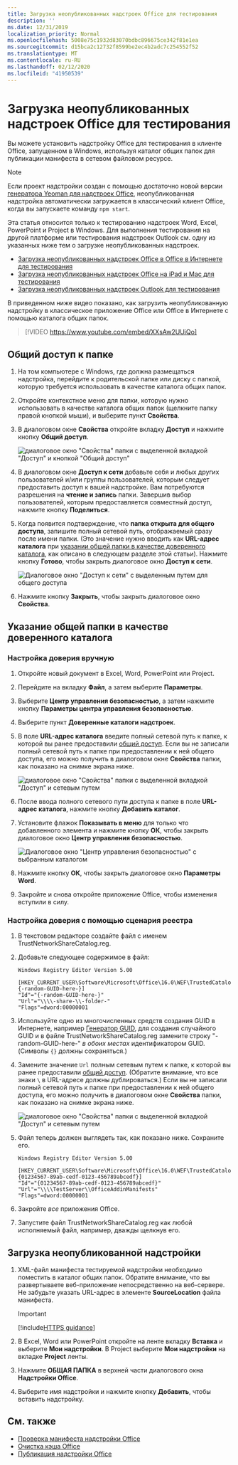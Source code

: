 ```yaml
---
title: Загрузка неопубликованных надстроек Office для тестирования
description: ''
ms.date: 12/31/2019
localization_priority: Normal
ms.openlocfilehash: 5008e75c1932d83070bdbc896675ce342f81e1ea
ms.sourcegitcommit: d15bca2c12732f8599be2ec4b2adc7c254552f52
ms.translationtype: MT
ms.contentlocale: ru-RU
ms.lasthandoff: 02/12/2020
ms.locfileid: "41950539"
---
```

# <a name="sideload-office-add-ins-for-testing"></a>Загрузка неопубликованных надстроек Office для тестирования

Вы можете установить надстройку Office для тестирования в клиенте Office, запущенном в Windows, используя каталог общих папок для публикации манифеста в сетевом файловом ресурсе.

> [!NOTE]
> Если проект надстройки создан с помощью достаточно новой версии [генератора Yeoman для надстроек Office](https://github.com/OfficeDev/generator-office), неопубликованная надстройка автоматически загружается в классический клиент Office, когда вы запускаете команду `npm start`.

Эта статья относится только к тестированию надстроек Word, Excel, PowerPoint и Project в Windows. Для выполнения тестирования на другой платформе или тестирования надстроек Outlook см. одну из указанных ниже тем о загрузке неопубликованных надстроек.

- [Загрузка неопубликованных надстроек Office в Office в Интернете для тестирования](sideload-office-add-ins-for-testing.md)
- [Загрузка неопубликованных надстроек Office на iPad и Mac для тестирования](sideload-an-office-add-in-on-ipad-and-mac.md)
- [Загрузка неопубликованных надстроек Outlook для тестирования](/outlook/add-ins/sideload-outlook-add-ins-for-testing)

В приведенном ниже видео показано, как загрузить неопубликованную надстройку в классическое приложение Office или Office в Интернете с помощью каталога общих папок.  

> [!VIDEO https://www.youtube.com/embed/XXsAw2UUiQo]

## <a name="share-a-folder"></a>Общий доступ к папке

1. На том компьютере с Windows, где должна размещаться надстройка, перейдите к родительской папке или диску с папкой, которую требуется использовать в качестве каталога общих папок.

2. Откройте контекстное меню для папки, которую нужно использовать в качестве каталога общих папок (щелкните папку правой кнопкой мыши), и выберите пункт **Свойства**.

3. В диалоговом окне **Свойства** откройте вкладку **Доступ** и нажмите кнопку **Общий доступ**.

    ![диалоговое окно "Свойства" папки с выделенной вкладкой "Доступ" и кнопкой "Общий доступ"](../images/sideload-windows-properties-dialog.png)

4. В диалоговом окне **Доступ к сети** добавьте себя и любых других пользователей и/или группы пользователей, которым следует предоставить доступ к вашей надстройке. Вам потребуются разрешения на **чтение и запись** папки. Завершив выбор пользователей, которым предоставляется совместный доступ, нажмите кнопку **Поделиться**.

5. Когда появится подтверждение, что **папка открыта для общего доступа**, запишите полный сетевой путь, отображаемый сразу после имени папки. (Это значение нужно вводить как **URL-адрес каталога** при [указании общей папки в качестве доверенного каталога](#specify-the-shared-folder-as-a-trusted-catalog), как описано в следующем разделе этой статьи). Нажмите кнопку **Готово**, чтобы закрыть диалоговое окно **Доступ к сети**.

   ![Диалоговое окно "Доступ к сети" с выделенным путем для общего доступа](../images/sideload-windows-network-access-dialog.png)

6. Нажмите кнопку **Закрыть**, чтобы закрыть диалоговое окно **Свойства**.

## <a name="specify-the-shared-folder-as-a-trusted-catalog"></a>Указание общей папки в качестве доверенного каталога 

### <a name="configure-the-trust-manually"></a>Настройка доверия вручную
      
1. Откройте новый документ в Excel, Word, PowerPoint или Project.
    
2. Перейдите на вкладку **Файл**, а затем выберите **Параметры**.
    
3. Выберите **Центр управления безопасностью**, а затем нажмите кнопку **Параметры центра управления безопасностью**.
    
4. Выберите пункт **Доверенные каталоги надстроек**.
    
5. В поле **URL-адрес каталога** введите полный сетевой путь к папке, к которой вы ранее предоставили [общий доступ](#share-a-folder). Если вы не записали полный сетевой путь к папке при предоставлении к ней общего доступа, его можно получить в диалоговом окне **Свойства** папки, как показано на снимке экрана ниже. 

    ![диалоговое окно "Свойства" папки с выделенной вкладкой "Доступ" и сетевым путем](../images/sideload-windows-properties-dialog-2.png)
    
6. После ввода полного сетевого пути доступа к папке в поле **URL-адрес каталога**, нажмите кнопку **Добавить каталог**.

7. Установите флажок **Показывать в меню** для только что добавленного элемента и нажмите кнопку **ОК**, чтобы закрыть диалоговое окно **Центр управления безопасностью**. 

    ![Диалоговое окно "Центр управления безопасностью" с выбранным каталогом](../images/sideload-windows-trust-center-dialog.png)

8. Нажмите кнопку **ОК**, чтобы закрыть диалоговое окно **Параметры Word**.

9. Закройте и снова откройте приложение Office, чтобы изменения вступили в силу.

### <a name="configure-the-trust-with-a-registry-script"></a>Настройка доверия с помощью сценария реестра

1. В текстовом редакторе создайте файл с именем TrustNetworkShareCatalog.reg. 

2. Добавьте следующее содержимое в файл:

    ```
    Windows Registry Editor Version 5.00
    
    [HKEY_CURRENT_USER\Software\Microsoft\Office\16.0\WEF\TrustedCatalogs\{-random-GUID-here-}]
    "Id"="{-random-GUID-here-}"
    "Url"="\\\\-share-\\-folder-"
    "Flags"=dword:00000001
    ```
3. Используйте одно из многочисленных средств создания GUID в Интернете, например [Генератор GUID](https://guidgenerator.com/), для создания случайного GUID и в файле TrustNetworkShareCatalog.reg замените строку "-random-GUID-here-" *в обоих местах* идентификатором GUID. (Символы `{}` должны сохраняться.)

4. Замените значение `Url` полным сетевым путем к папке, к которой вы ранее предоставили [общий доступ](#share-a-folder). (Обратите внимание, что все знаки `\` в URL-адресе должны дублироваться.) Если вы не записали полный сетевой путь к папке при предоставлении к ней общего доступа, его можно получить в диалоговом окне **Свойства** папки, как показано на снимке экрана ниже. 

    ![диалоговое окно "Свойства" папки с выделенной вкладкой "Доступ" и сетевым путем](../images/sideload-windows-properties-dialog-2.png)
    
5. Файл теперь должен выглядеть так, как показано ниже. Сохраните его.

    ```
    Windows Registry Editor Version 5.00
    
    [HKEY_CURRENT_USER\Software\Microsoft\Office\16.0\WEF\TrustedCatalogs\{01234567-89ab-cedf-0123-456789abcedf}]
    "Id"="{01234567-89ab-cedf-0123-456789abcedf}"
    "Url"="\\\\TestServer\\OfficeAddinManifests"
    "Flags"=dword:00000001
    ```

6. Закройте *все* приложения Office.

7. Запустите файл TrustNetworkShareCatalog.reg как любой исполняемый файл, например, дважды щелкнув его.

## <a name="sideload-your-add-in"></a>Загрузка неопубликованной надстройки

1. XML-файл манифеста тестируемой надстройки необходимо поместить в каталог общих папок. Обратите внимание, что вы развертываете веб-приложение непосредственно на веб-сервере. Не забудьте указать URL-адрес в элементе **SourceLocation** файла манифеста.

    > [!IMPORTANT]
    > [!include[HTTPS guidance](../includes/https-guidance.md)]

2. В Excel, Word или PowerPoint откройте на ленте вкладку **Вставка** и выберите **Мои надстройки**. В Project выберите **Мои надстройки** на вкладке **Project** ленты. 

3. Нажмите **ОБЩАЯ ПАПКА** в верхней части диалогового окна **Надстройки Office**.

4. Выберите имя надстройки и нажмите кнопку **Добавить**, чтобы вставить надстройку.

## <a name="see-also"></a>См. также

- [Проверка манифеста надстройки Office](troubleshoot-manifest.md)
- [Очистка кэша Office](clear-cache.md)
- [Публикация надстройки Office](../publish/publish.md)